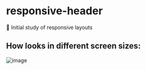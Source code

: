 # responsive-header
 📏 Initial study of responsive layouts
 
 ## How looks in different screen sizes:
 ![image](https://user-images.githubusercontent.com/88206626/155739300-639d7b07-cc19-4745-b49b-aeed4fa461d2.png)



